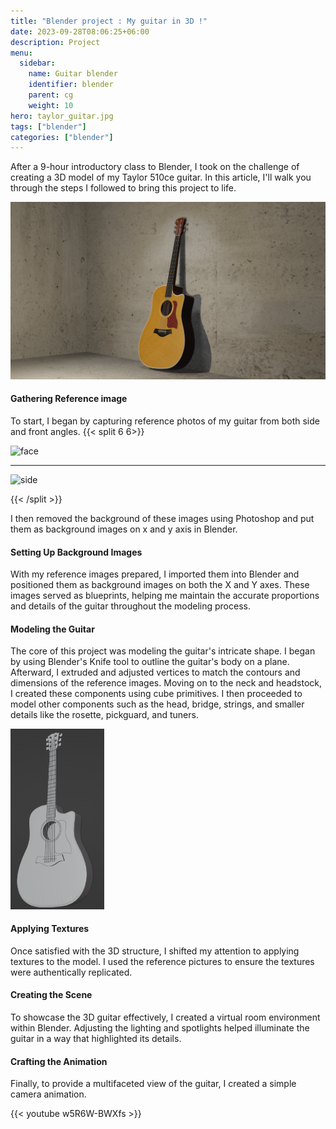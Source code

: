 ```yaml
---
title: "Blender project : My guitar in 3D !"
date: 2023-09-28T08:06:25+06:00
description: Project
menu:
  sidebar:
    name: Guitar blender
    identifier: blender
    parent: cg
    weight: 10
hero: taylor_guitar.jpg
tags: ["blender"]
categories: ["blender"]
---
```


After a 9-hour introductory class to Blender, I took on the challenge of creating a 3D model of my Taylor 510ce guitar. In this article, I'll walk you through the steps I followed to bring this project to life.

![Rendered image](/posts/cg/blender-project/taylor_guitar.png)

#### Gathering Reference image
To start, I began by capturing reference photos of my guitar from both side and front angles. 
{{< split 6 6>}}

<img src="/posts/cg/blender-project/face_guitar.png" alt="face" height="500">


---

<img src="/posts/cg/blender-project/side_guitar.png" alt="side" height="500">


{{< /split >}}

I then removed the background of these images using Photoshop and put them as background images on x and y axis in Blender.




#### Setting Up Background Images
With my reference images prepared, I imported them into Blender and positioned them as background images on both the X and Y axes. These images served as blueprints, helping me maintain the accurate proportions and details of the guitar throughout the modeling process.

#### Modeling the Guitar
The core of this project was modeling the guitar's intricate shape. I began by using Blender's Knife tool to outline the guitar's body on a plane. Afterward, I extruded and adjusted vertices to match the contours and dimensions of the reference images.
Moving on to the neck and headstock, I created these components using cube primitives.
I then proceeded to model other components such as the head, bridge, strings, and smaller details like the rosette, pickguard, and tuners.

<img src="/posts/cg/blender-project/guitar_shape.png" alt="shape" width="150">


#### Applying Textures
Once satisfied with the 3D structure, I shifted my attention to applying textures to the model. I used the reference pictures to ensure the textures were authentically replicated. 


#### Creating the Scene
To showcase the 3D guitar effectively, I created a virtual room environment within Blender. Adjusting the lighting and spotlights helped illuminate the guitar in a way that highlighted its details.

#### Crafting the Animation
Finally, to provide a multifaceted view of the guitar, I created a simple camera animation. 




{{< youtube w5R6W-BWXfs >}}

